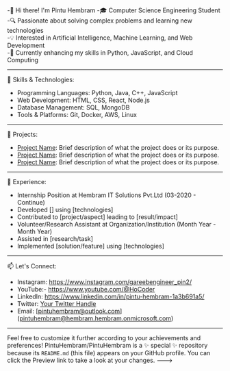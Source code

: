 -👋 Hi there! I'm Pintu Hembram
-🎓 Computer Science Engineering Student 
-🔍 Passionate about solving complex problems and learning new technologies  
-💡 Interested in Artificial Intelligence, Machine Learning, and Web Development  
-🌱 Currently enhancing my skills in Python, JavaScript, and Cloud Computing

---

🚀 Skills & Technologies:
- Programming Languages: Python, Java, C++, JavaScript
- Web Development: HTML, CSS, React, Node.js
- Database Management: SQL, MongoDB
- Tools & Platforms: Git, Docker, AWS, Linux

---

🌟 Projects:
- [Project Name](link-to-repo): Brief description of what the project does or its purpose.
- [Project Name](link-to-repo): Brief description of what the project does or its purpose.
- [Project Name](link-to-repo): Brief description of what the project does or its purpose.

---

💼 Experience:
- Internship Position at Hembram IT Solutions Pvt.Ltd (03-2020 - Continue)  
- Developed [] using [technologies]
- Contributed to [project/aspect] leading to [result/impact]
- Volunteer/Research Assistant at Organization/Institution (Month Year - Month Year)  
- Assisted in [research/task]
- Implemented [solution/feature] using [technologies]

---
📫 Let's Connect:
- Instagram: https://www.instagram.com/gareebengineer_pin2/
- YouTube:- https://www.youtube.com/@HoCoder
- LinkedIn: https://www.linkedin.com/in/pintu-hembram-1a3b691a5/
- Twitter: [Your Twitter Handle]()
- Email: [pintuhembram@outlook.com] (pintuhembram@hembram.hembram.onmicrosoft.com)

---

Feel free to customize it further according to your achievements and preferences!
PintuHembram/PintuHembram is a ✨ special ✨ repository because its `README.md` (this file) appears on your GitHub profile.
You can click the Preview link to take a look at your changes.
--->
